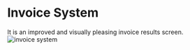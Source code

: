 # Invoice System

It is an improved and visually pleasing invoice results screen.
![invoice system](https://github.com/user-attachments/assets/4cdcb05d-c7c7-43c7-8d54-0a84809f77e1)
